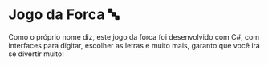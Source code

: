 <h1>Jogo da Forca 🔤</h1>
<p>Como o próprio nome diz, este jogo da forca foi desenvolvido com C#, com interfaces para digitar, escolher as letras e muito mais, garanto que você irá se divertir muito!</p>
